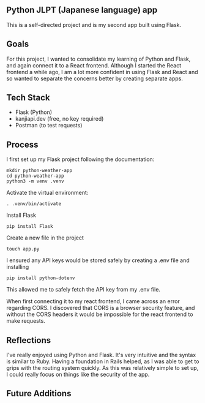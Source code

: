 ## Python JLPT (Japanese language) app
This is a self-directed project and is my second app built using Flask. 

## Goals
For this project, I wanted to consolidate my learning of Python and Flask, and again connect it to a React frontend. Although I started the React frontend a while ago, I am a lot more confident in using Flask and React and so wanted to separate the concerns better by creating separate apps.

## Tech Stack
- Flask (Python)
- kanjiapi.dev (free, no key required)
- Postman (to test requests)

## Process
I first set up my Flask project following the documentation: 
```
mkdir python-weather-app
cd python-weather-app
python3 -m venv .venv
```
Activate the virtual environment:

`. .venv/bin/activate`

Install Flask

`pip install Flask`

Create a new file in the project

`touch app.py`

I ensured any API keys would be stored safely by creating a .env file and installing 

`pip install python-dotenv`

This allowed me to safely fetch the API key from my .env file. 

When first connecting it to my react frontend, I came across an error regarding CORS. I discovered that CORS is a browser security feature, and without the CORS headers it would be impossible for the react frontend to make requests. 

## Reflections
I've really enjoyed using Python and Flask. It's very intuitive and the syntax is similar to Ruby. Having a foundation in Rails helped, as I was able to get to grips with the routing system quickly. As this was relatively simple to set up, I could really focus on things like the security of the app.

## Future Additions
